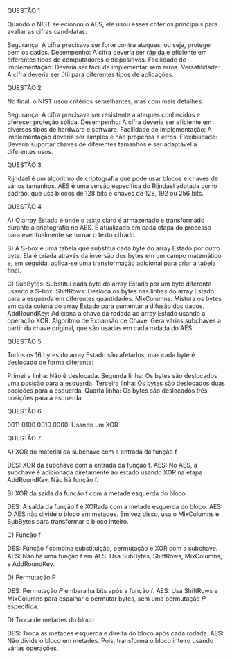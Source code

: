 QUESTÃO 1

Quando o NIST selecionou o AES, ele usou esses critérios principais para avaliar as cifras candidatas:

Segurança: A cifra precisava ser forte contra ataques, ou seja, proteger bem os dados.
Desempenho: A cifra deveria ser rápida e eficiente em diferentes tipos de computadores e dispositivos.
Facilidade de Implementação: Deveria ser fácil de implementar sem erros.
Versatilidade: A cifra deveria ser útil para diferentes tipos de aplicações.

QUESTÃO 2

No final, o NIST usou critérios semelhantes, mas com mais detalhes:

Segurança: A cifra precisava ser resistente a ataques conhecidos e oferecer proteção sólida.
Desempenho: A cifra deveria ser eficiente em diversos tipos de hardware e software.
Facilidade de Implementação: A implementação deveria ser simples e não propensa a erros.
Flexibilidade: Deveria suportar chaves de diferentes tamanhos e ser adaptável a diferentes usos.

QUESTÃO 3

Rijndael é um algoritmo de criptografia que pode usar blocos e chaves de vários tamanhos.
AES é uma versão específica do Rijndael adotada como padrão, que usa blocos de 128 bits e chaves de 128, 192 ou 256 bits.

QUESTÃO 4

A)
O array Estado é onde o texto claro é armazenado e transformado durante a criptografia no AES. É atualizado em cada etapa do processo para eventualmente se tornar o texto cifrado.

B) 
A S-box é uma tabela que substitui cada byte do array Estado por outro byte. Ela é criada através da inversão dos bytes em um campo matemático e, em seguida, aplica-se uma transformação adicional para criar a tabela final.

C) 
SubBytes: Substitui cada byte do array Estado por um byte diferente usando a S-box.
ShiftRows: Desloca os bytes nas linhas do array Estado para a esquerda em diferentes quantidades.
MixColumns: Mistura os bytes em cada coluna do array Estado para aumentar a difusão dos dados.
AddRoundKey: Adiciona a chave da rodada ao array Estado usando a operação XOR.
Algoritmo de Expansão de Chave: Gera várias subchaves a partir da chave original, que são usadas em cada rodada do AES.

QUESTÃO 5

Todos os 16 bytes do array Estado são afetados, mas cada byte é deslocado de forma diferente:

Primeira linha: Não é deslocada.
Segunda linha: Os bytes são deslocados uma posição para a esquerda.
Terceira linha: Os bytes são deslocados duas posições para a esquerda.
Quarta linha: Os bytes são deslocados três posições para a esquerda.

QUESTÃO 6

0011 0100 0010 0000. Usando um XOR

QUESTÃO 7

A) XOR do material da subchave com a entrada da função f

DES: XOR da subchave com a entrada da função f.
AES: No AES, a subchave é adicionada diretamente ao estado usando XOR na etapa AddRoundKey. Não há função f.

B) XOR da saída da função f com a metade esquerda do bloco

DES: A saída da função f é XORada com a metade esquerda do bloco.
AES: O AES não divide o bloco em metades. Em vez disso, usa o MixColumns e SubBytes para transformar o bloco inteiro.

C) Função f

DES: Função 𝑓 combina substituição, permutação e XOR com a subchave.
AES: Não há uma função 𝑓 em AES. Usa SubBytes, ShiftRows, MixColumns, e AddRoundKey.

D) Permutação P

DES: Permutação 𝑃 embaralha bits após a função 𝑓.
AES: Usa ShiftRows e MixColumns para espalhar e permutar bytes, sem uma permutação 𝑃 específica.

D) Troca de metades do bloco

DES: Troca as metades esquerda e direita do bloco após cada rodada.
AES: Não divide o bloco em metades. Pois, transforma o bloco inteiro usando várias operações.




